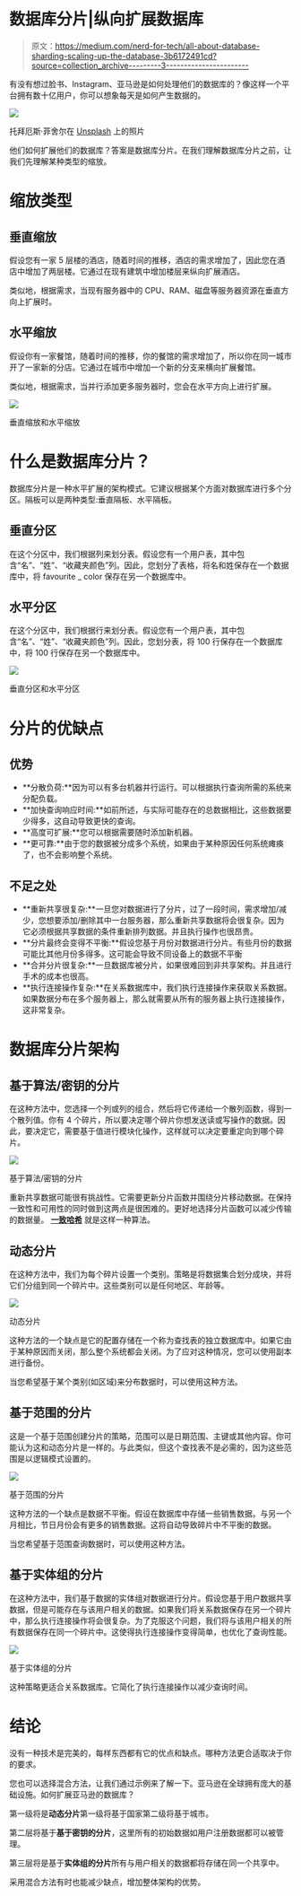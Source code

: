 # 数据库分片|纵向扩展数据库

> 原文：<https://medium.com/nerd-for-tech/all-about-database-sharding-scaling-up-the-database-3b6172491cd?source=collection_archive---------3----------------------->

有没有想过脸书、Instagram、亚马逊是如何处理他们的数据库的？像这样一个平台拥有数十亿用户，你可以想象每天是如何产生数据的。

![](img/bbfc2b2a13c62a7b7b4c6ea0a5c06fb9.png)

托拜厄斯·菲舍尔在 [Unsplash](https://unsplash.com?utm_source=medium&utm_medium=referral) 上的照片

他们如何扩展他们的数据库？答案是数据库分片。在我们理解数据库分片之前，让我们先理解某种类型的缩放。

# 缩放类型

## 垂直缩放

假设您有一家 5 层楼的酒店，随着时间的推移，酒店的需求增加了，因此您在酒店中增加了两层楼。它通过在现有建筑中增加楼层来纵向扩展酒店。

类似地，根据需求，当现有服务器中的 CPU、RAM、磁盘等服务器资源在垂直方向上扩展时。

## 水平缩放

假设你有一家餐馆，随着时间的推移，你的餐馆的需求增加了，所以你在同一城市开了一家新的分店。它通过在城市中增加一个新的分支来横向扩展餐馆。

类似地，根据需求，当并行添加更多服务器时，您会在水平方向上进行扩展。

![](img/2f49785be91a6a5d9272acb41619c9fb.png)

垂直缩放和水平缩放

# 什么是数据库分片？

数据库分片是一种水平扩展的架构模式。它建议根据某个方面对数据库进行多个分区。隔板可以是两种类型:垂直隔板、水平隔板。

## 垂直分区

在这个分区中，我们根据列来划分表。假设您有一个用户表，其中包含“名”、“姓”、“收藏夹颜色”列。因此，您划分了表格，将名和姓保存在一个数据库中，将 favourite _ color 保存在另一个数据库中。

## 水平分区

在这个分区中，我们根据行来划分表。假设您有一个用户表，其中包含“名”、“姓”、“收藏夹颜色”列。因此，您划分表，将 100 行保存在一个数据库中，将 100 行保存在另一个数据库中。

![](img/9bf854dfb9bec9054260624c76349c92.png)

垂直分区和水平分区

# 分片的优缺点

## 优势

*   **分散负荷:**因为可以有多台机器并行运行。可以根据执行查询所需的系统来分配负载。
*   **加快查询响应时间:**如前所述，与实际可能存在的总数据相比，这些数据要少得多，这自动导致更快的查询。
*   **高度可扩展:**您可以根据需要随时添加新机器。
*   **更可靠:**由于您的数据被分成多个系统，如果由于某种原因任何系统瘫痪了，也不会影响整个系统。

## 不足之处

*   **重新共享很复杂:**一旦您对数据进行了分片，过了一段时间，需求增加/减少，您想要添加/删除其中一台服务器，那么重新共享数据将会很复杂。因为它必须根据共享数据的条件重新排列数据。并且执行操作也很昂贵。
*   **分片最终会变得不平衡:**假设您基于月份对数据进行分片。有些月份的数据可能比其他月份多得多。这可能会导致不同设备上的数据不平衡
*   **合并分片很复杂:**一旦数据库被分片，如果很难回到非共享架构。并且进行手术的成本也很高。
*   **执行连接操作复杂:**在关系数据库中，我们执行连接操作来获取关系数据。如果数据分布在多个服务器上，那么就需要从所有的服务器上执行连接操作，这非常复杂。

# 数据库分片架构

## 基于算法/密钥的分片

在这种方法中，您选择一个列或列的组合，然后将它传递给一个散列函数，得到一个散列值。你有 4 个碎片，所以要决定哪个碎片你想发送读或写操作的数据。因此，要决定它，需要基于值进行模块化操作，这样就可以决定要重定向到哪个碎片。

![](img/ae73dc6b312461a05a924f6d1357731b.png)

基于算法/密钥的分片

重新共享数据可能很有挑战性。它需要更新分片函数并围绕分片移动数据。在保持一致性和可用性的同时做到这两点是很困难的。更好地选择分片函数可以减少传输的数据量。 [**一致哈希**](https://purnendukar.medium.com/consistent-hashing-99ea4caaa24d) 就是这样一种算法。

## 动态分片

在这种方法中，我们为每个碎片设置一个类别。策略是将数据集合划分成块，并将它们分组到同一个碎片中。这些类别可以是任何地区、年龄等。

![](img/0208442b42bb02e22df7a4a512ba5dbb.png)

动态分片

这种方法的一个缺点是它的配置存储在一个称为查找表的独立数据库中。如果它由于某种原因而关闭，那么整个系统都会关闭。为了应对这种情况，您可以使用副本进行备份。

当您希望基于某个类别(如区域)来分布数据时，可以使用这种方法。

## 基于范围的分片

这是一个基于范围创建分片的策略，范围可以是日期范围、主键或其他内容。你可能认为这和动态分片是一样的。与此类似，但这个查找表不是必需的，因为这些范围是以逻辑模式设置的。

![](img/947ad2ae6351755b97ed407e58e748be.png)

基于范围的分片

这种方法的一个缺点是数据不平衡。假设在数据库中存储一些销售数据。与另一个月相比，节日月份会有更多的销售数据。这将自动导致碎片中不平衡的数据。

当您希望基于范围查询数据时，可以使用这种方法。

## 基于实体组的分片

在这种方法中，我们基于数据的实体组对数据进行分片。假设您基于用户数据共享数据，但是可能存在与该用户相关的数据。如果我们将关系数据保存在另一个碎片中，那么执行连接操作将会很复杂。为了克服这个问题，我们将与该用户相关的所有数据保存在同一个碎片中。这使得执行连接操作变得简单，也优化了查询性能。

![](img/8a56cc8ecba519ed67a543ba6c63f72b.png)

基于实体组的分片

这种策略更适合关系数据库。它简化了执行连接操作以减少查询时间。

# 结论

没有一种技术是完美的，每样东西都有它的优点和缺点。哪种方法更合适取决于你的要求。

您也可以选择混合方法，让我们通过示例来了解一下。亚马逊在全球拥有庞大的基础设施。如何扩展亚马逊的数据库？

第一级将是**动态分片**第一级将基于国家第二级将基于城市。

第二层将基于**基于密钥的分片**，这里所有的初始数据如用户注册数据都可以被管理。

第三层将是基于**实体组的分片**所有与用户相关的数据都将存储在同一个共享中。

采用混合方法有时也能减少缺点，增加整体架构的优势。